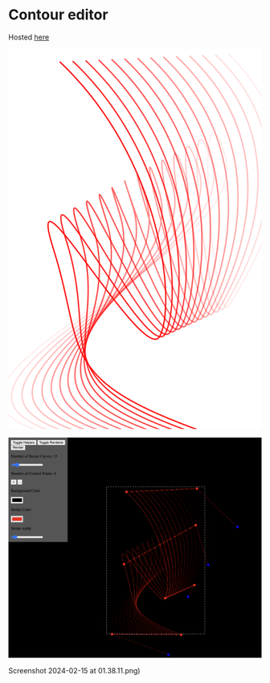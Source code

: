 # Contour editor

Hosted [here](https://nitko12.github.io/contour_editor/)

![Example 1](https://raw.githubusercontent.com/nitko12/contour_editor/main/Contour%20Editor%20Bezier%20(9).svg)

![Example 2](https://github.com/nitko12/contour_editor/blob/main/Screenshot%202024-02-15%20at%2001.38.11.png?raw=true)

Screenshot 2024-02-15 at 01.38.11.png)

